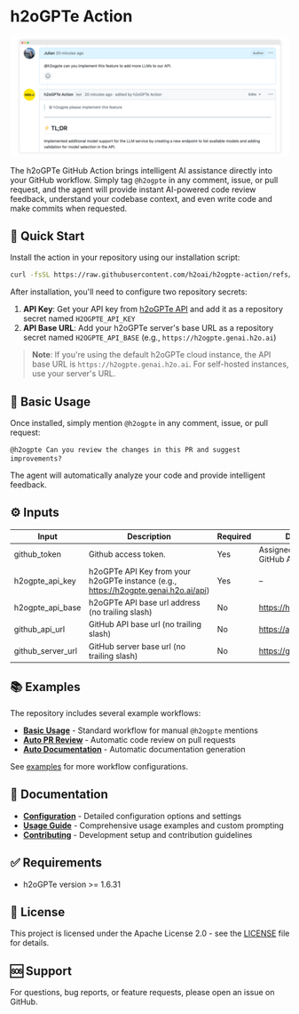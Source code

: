 # h2oGPTe Action

![h2oGPTe responding to a comment](docs/images/h2ogpte_hero.png)

The h2oGPTe GitHub Action brings intelligent AI assistance directly into your GitHub workflow. Simply tag `@h2ogpte` in any comment, issue, or pull request, and the agent will provide instant AI-powered code review feedback, understand your codebase context, and even write code and make commits when requested.

## 🚀 Quick Start

Install the action in your repository using our installation script:

```bash
curl -fsSL https://raw.githubusercontent.com/h2oai/h2ogpte-action/refs/heads/main/installation.sh | sh -s < /dev/tty
```

After installation, you'll need to configure two repository secrets:

1. **API Key**: Get your API key from [h2oGPTe API](https://h2ogpte.genai.h2o.ai/api) and add it as a repository secret named `H2OGPTE_API_KEY`
2. **API Base URL**: Add your h2oGPTe server's base URL as a repository secret named `H2OGPTE_API_BASE` (e.g., `https://h2ogpte.genai.h2o.ai`)

> **Note**: If you're using the default h2oGPTe cloud instance, the API base URL is `https://h2ogpte.genai.h2o.ai`. For self-hosted instances, use your server's URL.

## 💬 Basic Usage

Once installed, simply mention `@h2ogpte` in any comment, issue, or pull request:

```text
@h2ogpte Can you review the changes in this PR and suggest improvements?
```

The agent will automatically analyze your code and provide intelligent feedback.

## ⚙️ Inputs

| Input             | Description                                                                           | Required | Default Value                            |
| ----------------- | ------------------------------------------------------------------------------------- | -------- | ---------------------------------------- |
| github_token      | Github access token.                                                                  | Yes      | Assigned automatically by GitHub Actions |
| h2ogpte_api_key   | h2oGPTe API Key from your h2oGPTe instance (e.g., <https://h2ogpte.genai.h2o.ai/api>) | Yes      | –                                        |
| h2ogpte_api_base  | h2oGPTe API base url address (no trailing slash)                                      | No       | <https://h2ogpte.genai.h2o.ai>           |
| github_api_url    | GitHub API base url (no trailing slash)                                               | No       | <https://api.github.com>                 |
| github_server_url | GitHub server base url (no trailing slash)                                            | No       | <https://github.com>                     |

## 📚 Examples

The repository includes several example workflows:

- **[Basic Usage](examples/h2ogpte.yaml)** - Standard workflow for manual `@h2ogpte` mentions
- **[Auto PR Review](examples/h2ogpte_auto_pr.yaml)** - Automatic code review on pull requests
- **[Auto Documentation](examples/h2ogpte_auto_docs.yaml)** - Automatic documentation generation

See [examples](examples/) for more workflow configurations.

## 📖 Documentation

- **[Configuration](docs/CONFIGURATION.md)** - Detailed configuration options and settings
- **[Usage Guide](docs/USAGE.md)** - Comprehensive usage examples and custom prompting
- **[Contributing](CONTRIBUTING.md)** - Development setup and contribution guidelines

## ✅ Requirements

- h2oGPTe version >= 1.6.31

## 📄 License

This project is licensed under the Apache License 2.0 - see the [LICENSE](LICENSE) file for details.

## 🆘 Support

For questions, bug reports, or feature requests, please open an issue on GitHub.
